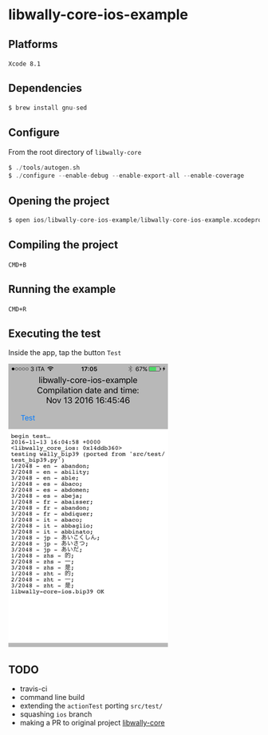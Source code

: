 # libwally-core-ios-example

## Platforms

`Xcode 8.1`

## Dependencies

```c
$ brew install gnu-sed
```

## Configure

From the root directory of `libwally-core`
```c
$ ./tools/autogen.sh
$ ./configure --enable-debug --enable-export-all --enable-coverage
```

## Opening the project
```c
$ open ios/libwally-core-ios-example/libwally-core-ios-example.xcodeproj`
```

## Compiling the project

`CMD+B`

## Running the example
`CMD+R`

## Executing the test

Inside the app, tap the button `Test`

![libwally-core-ios-example.PNG](images/libwally-core-ios-example.PNG)

## TODO

* travis-ci
* command line build
* extending the `actionTest` porting `src/test/`
* squashing `ios` branch
* making a PR to original project [libwally-core](https://github.com/jgriffiths/libwally-core)

